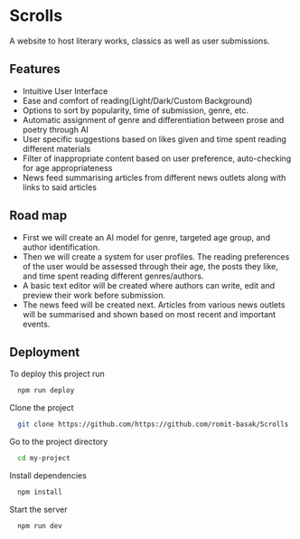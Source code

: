 
# Scrolls

A website to host literary works, classics as well as user submissions.

## Features

- Intuitive User Interface
- Ease and comfort of reading(Light/Dark/Custom Background)
- Options to sort by popularity, time of submission, genre, etc.
- Automatic assignment of genre and differentiation between prose and poetry through AI
- User specific suggestions based on likes given and time spent reading different materials
- Filter of inappropriate content based on user preference, auto-checking for age appropriateness
- News feed summarising articles from different news outlets along with links to said articles

## Road map

- First we will create an AI model for genre, targeted age group, and author identification.
- Then we will create a system for user profiles. The reading preferences of the user would be assessed through their age, the posts they like, and time spent reading different genres/authors.
- A basic text editor will be created where authors can write, edit and preview their work before submission.
- The news feed will be created next. Articles from various news outlets will be summarised and shown based on most recent and important events.

## Deployment

To deploy this project run

```bash
  npm run deploy
```
Clone the project

```bash
  git clone https://github.com/https://github.com/romit-basak/Scrolls
```

Go to the project directory

```bash
  cd my-project
```

Install dependencies

```bash
  npm install
```

Start the server

```bash
  npm run dev
```
